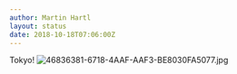 ```yaml
---
author: Martin Hartl
layout: status
date: 2018-10-18T07:06:00Z
---
```

Tokyo!
![46836381-6718-4AAF-AAF3-BE8030FA5077.jpg](http://share.hartl.co/micro/46836381-6718-4AAF-AAF3-BE8030FA5077.jpg)
